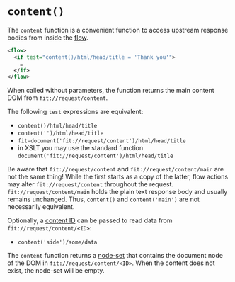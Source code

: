 # `content()`

The `content` function is a convenient function to access
upstream response bodies from inside the [flow](../flow.md).

```xml
<flow>
  <if test="content()/html/head/title = 'Thank you'">
    …
  </if>
</flow>
```

When called without parameters, the function returns the main content DOM from
`fit://request/content`.

The following `test` expressions are equivalent:

* `content()/html/head/title`
* `content('')/html/head/title`
* `fit-document('fit://request/content')/html/head/title`
* in XSLT you may use the standard function `document('fit://request/content')/html/head/title`

Be aware that `fit://request/content` and `fit://request/content/main` are not
the same thing! While the first starts as a copy of the latter, flow actions may
alter `fit://request/content` throughout the request.
`fit://request/content/main` holds the plain text response body and usually
remains unchanged. Thus, `content()` and `content('main')` are not necessarily
equivalent.

Optionally, a [content ID](../actions/requests.md) can
be passed to read data from `fit://request/content/<ID>`:

* `content('side')/some/data`

The `content` function returns a
[node-set](http://www.w3.org/TR/xpath/#node-sets) that contains the document
node of the DOM in `fit://request/content/<ID>`. When the content does not
exist, the node-set will be empty.
